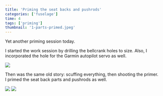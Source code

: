 ```yaml
---
title: 'Priming the seat backs and pushrods'
categories: ['fuselage']
time: 4
tags: ['priming']
thumbnail: '1-parts-primed.jpeg'
---
```


Yet another priming session today. 

<!-- more -->

I started the work session by drilling the bellcrank holes to size. Also, I incorporated the hole for the Garmin autopilot servo as well.

![](0-bellcrank-drilled.jpeg)

Then was the same old story: scuffing everything, then shooting the primer. I primed the seat back parts and pushrods as well.

![](1-parts-primed.jpeg)
![](2-priming-elevator-pushrod.jpeg)